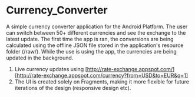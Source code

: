 # Currency_Converter

A simple currency converter application for the Android Platform. The user can switch between 50+ different currencies and see the exchange to the latest update. The first time the app is ran, the conversions are being calculated using the offline JSON file stored in the application's resource folder (/raw/). While the use is using the app, the currencies are being updated in the background.

1. Live currency updates using [http://rate-exchange.appspot.com/]  [http://rate-exchange.appspot.com/currency?from=USD&to=EUR&q=1]
2. The UI is created solely on Fragments, making it more flexible for future iterations of the design (responsive design etc).

